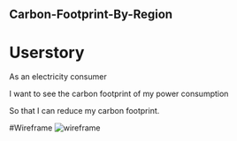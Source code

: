 ## Carbon-Footprint-By-Region



# Userstory
As an electricity consumer

I want to see the carbon footprint of my power consumption

So that I can reduce my carbon footprint.


#Wireframe
![wireframe](https://user-images.githubusercontent.com/104476799/173722043-f68596b7-32d9-4e8a-a715-eaf90fb00f7d.png)
